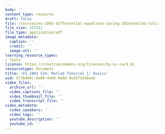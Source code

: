 ```yaml
---
body: ''
content_type: resource
draft: false
file: /courses/es-1803-differential-equations-spring-2024/matlab-tut1-intro.pdf
file_size: 157311
file_type: application/pdf
image_metadata:
  caption: ''
  credit: ''
  image-alt: ''
learning_resource_types:
- Tools
license: https://creativecommons.org/licenses/by-nc-sa/4.0/
resourcetype: Document
title: 'ES.1803 S24: Matlab Tutorial 1: Basics'
uid: 5f3bd98c-6e09-4e69-9e0d-9e2573d38aeb
video_files:
  archive_url: ''
  video_captions_file: ''
  video_thumbnail_file: ''
  video_transcript_file: ''
video_metadata:
  video_speakers: ''
  video_tags: ''
  youtube_description: ''
  youtube_id: ''
---
```

